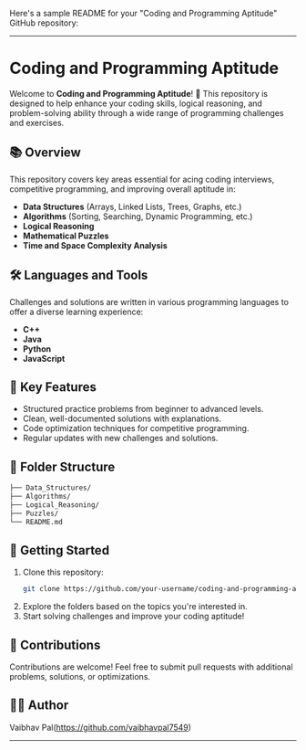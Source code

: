 Here's a sample README for your "Coding and Programming Aptitude" GitHub repository:

---

# Coding and Programming Aptitude

Welcome to **Coding and Programming Aptitude**! 🎯 This repository is designed to help enhance your coding skills, logical reasoning, and problem-solving ability through a wide range of programming challenges and exercises.

## 📚 Overview

This repository covers key areas essential for acing coding interviews, competitive programming, and improving overall aptitude in:

- **Data Structures** (Arrays, Linked Lists, Trees, Graphs, etc.)
- **Algorithms** (Sorting, Searching, Dynamic Programming, etc.)
- **Logical Reasoning**
- **Mathematical Puzzles**
- **Time and Space Complexity Analysis**

## 🛠️ Languages and Tools

Challenges and solutions are written in various programming languages to offer a diverse learning experience:

- **C++**
- **Java**
- **Python**
- **JavaScript**

## 🔑 Key Features

- Structured practice problems from beginner to advanced levels.
- Clean, well-documented solutions with explanations.
- Code optimization techniques for competitive programming.
- Regular updates with new challenges and solutions.

## 📂 Folder Structure

```bash
├── Data_Structures/
├── Algorithms/
├── Logical_Reasoning/
├── Puzzles/
└── README.md
```

## 🚀 Getting Started

1. Clone this repository:
   ```bash
   git clone https://github.com/your-username/coding-and-programming-aptitude.git
   ```
2. Explore the folders based on the topics you're interested in.
3. Start solving challenges and improve your coding aptitude!

## 📝 Contributions

Contributions are welcome! Feel free to submit pull requests with additional problems, solutions, or optimizations.

## 🧑‍💻 Author

Vaibhav Pal(https://github.com/vaibhavpal7549)

---

